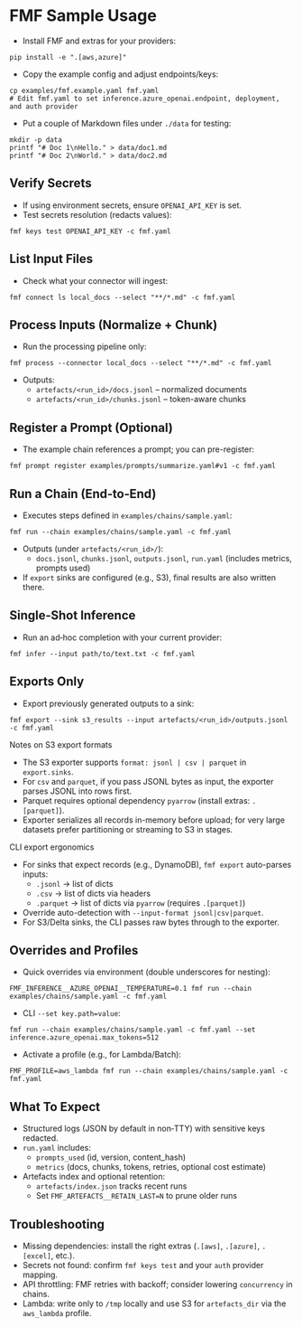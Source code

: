 # FMF Sample Usage

- Install FMF and extras for your providers:

```
pip install -e ".[aws,azure]"
```

- Copy the example config and adjust endpoints/keys:

```
cp examples/fmf.example.yaml fmf.yaml
# Edit fmf.yaml to set inference.azure_openai.endpoint, deployment, and auth provider
```

- Put a couple of Markdown files under `./data` for testing:

```
mkdir -p data
printf "# Doc 1\nHello." > data/doc1.md
printf "# Doc 2\nWorld." > data/doc2.md
```

## Verify Secrets

- If using environment secrets, ensure `OPENAI_API_KEY` is set.
- Test secrets resolution (redacts values):

```
fmf keys test OPENAI_API_KEY -c fmf.yaml
```

## List Input Files

- Check what your connector will ingest:

```
fmf connect ls local_docs --select "**/*.md" -c fmf.yaml
```

## Process Inputs (Normalize + Chunk)

- Run the processing pipeline only:

```
fmf process --connector local_docs --select "**/*.md" -c fmf.yaml
```

- Outputs:
  - `artefacts/<run_id>/docs.jsonl` – normalized documents
  - `artefacts/<run_id>/chunks.jsonl` – token-aware chunks

## Register a Prompt (Optional)

- The example chain references a prompt; you can pre-register:

```
fmf prompt register examples/prompts/summarize.yaml#v1 -c fmf.yaml
```

## Run a Chain (End‑to‑End)

- Executes steps defined in `examples/chains/sample.yaml`:

```
fmf run --chain examples/chains/sample.yaml -c fmf.yaml
```

- Outputs (under `artefacts/<run_id>/`):
  - `docs.jsonl`, `chunks.jsonl`, `outputs.jsonl`, `run.yaml` (includes metrics, prompts used)
- If `export` sinks are configured (e.g., S3), final results are also written there.

## Single‑Shot Inference

- Run an ad‑hoc completion with your current provider:

```
fmf infer --input path/to/text.txt -c fmf.yaml
```

## Exports Only

- Export previously generated outputs to a sink:

```
fmf export --sink s3_results --input artefacts/<run_id>/outputs.jsonl -c fmf.yaml
```

Notes on S3 export formats
- The S3 exporter supports `format: jsonl | csv | parquet` in `export.sinks`.
- For `csv` and `parquet`, if you pass JSONL bytes as input, the exporter parses JSONL into rows first.
- Parquet requires optional dependency `pyarrow` (install extras: `.[parquet]`).
- Exporter serializes all records in-memory before upload; for very large datasets prefer partitioning or streaming to S3 in stages.

CLI export ergonomics
- For sinks that expect records (e.g., DynamoDB), `fmf export` auto-parses inputs:
  - `.jsonl` → list of dicts
  - `.csv` → list of dicts via headers
  - `.parquet` → list of dicts via `pyarrow` (requires `.[parquet]`)
- Override auto-detection with `--input-format jsonl|csv|parquet`.
- For S3/Delta sinks, the CLI passes raw bytes through to the exporter.

## Overrides and Profiles

- Quick overrides via environment (double underscores for nesting):

```
FMF_INFERENCE__AZURE_OPENAI__TEMPERATURE=0.1 fmf run --chain examples/chains/sample.yaml -c fmf.yaml
```

- CLI `--set key.path=value`:

```
fmf run --chain examples/chains/sample.yaml -c fmf.yaml --set inference.azure_openai.max_tokens=512
```

- Activate a profile (e.g., for Lambda/Batch):

```
FMF_PROFILE=aws_lambda fmf run --chain examples/chains/sample.yaml -c fmf.yaml
```

## What To Expect

- Structured logs (JSON by default in non‑TTY) with sensitive keys redacted.
- `run.yaml` includes:
  - `prompts_used` (id, version, content_hash)
  - `metrics` (docs, chunks, tokens, retries, optional cost estimate)
- Artefacts index and optional retention:
  - `artefacts/index.json` tracks recent runs
  - Set `FMF_ARTEFACTS__RETAIN_LAST=N` to prune older runs

## Troubleshooting

- Missing dependencies: install the right extras (`.[aws]`, `.[azure]`, `.[excel]`, etc.).
- Secrets not found: confirm `fmf keys test` and your `auth` provider mapping.
- API throttling: FMF retries with backoff; consider lowering `concurrency` in chains.
- Lambda: write only to `/tmp` locally and use S3 for `artefacts_dir` via the `aws_lambda` profile.
